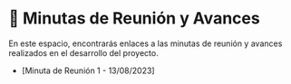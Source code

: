 # 📅 Minutas de Reunión y Avances

En este espacio, encontrarás enlaces a las minutas de reunión y avances realizados en el desarrollo del proyecto.

- [Minuta de Reunión 1 - 13/08/2023]
